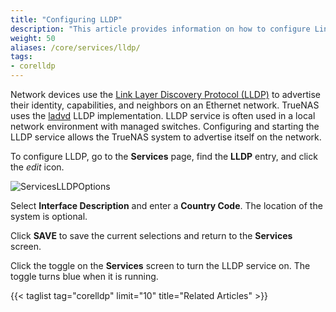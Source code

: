 ```yaml
---
title: "Configuring LLDP"
description: "This article provides information on how to configure Link Layer Discovery Protocol (LLDP) on your TrueNAS."
weight: 50
aliases: /core/services/lldp/
tags:
- corelldp
---
```


Network devices use the [Link Layer Discovery Protocol (LLDP)](https://tools.ietf.org/html/rfc4957) to advertise their identity, capabilities, and neighbors on an Ethernet network.
TrueNAS uses the [ladvd](https://github.com/sspans/ladvd) LLDP implementation.
LLDP service is often used in a local network environment with managed switches. Configuring and starting the LLDP service allows the TrueNAS system to advertise itself on the network.

To configure LLDP, go to the **Services** page, find the **LLDP** entry, and click the <i class="material-icons" aria-hidden="true" title="Configure">edit</i> icon. 

![ServicesLLDPOptions](/images/CORE/12.0/ServicesLLDPOptions.png "LLDP Service Options")

Select **Interface Description** and enter a **Country Code**. The location of the system is optional.  

Click **SAVE** to save the current selections and return to the **Services** screen.

Click the toggle on the **Services** screen to turn the LLDP service on. The toggle turns blue when it is running.

{{< taglist tag="corelldp" limit="10" title="Related Articles" >}}